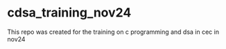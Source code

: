 # cdsa_training_nov24
This repo was created for the training on c programming and dsa in cec in nov24
